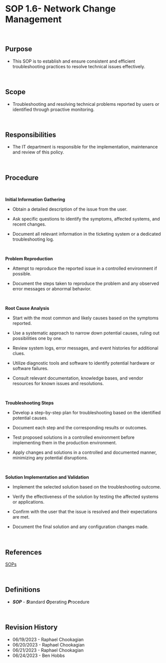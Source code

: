 # SOP 1.6- Network Change Management

<br>

## Purpose

* This SOP is to establish and ensure consistent and efficient troubleshooting practices to resolve technical issues effectively.

<br>

## Scope

* Troubleshooting and resolving technical problems reported by users or identified through proactive monitoring.

<br>

## Responsibilities

* The IT department is responsible for the implementation, maintenance and review of this policy.

<br>

## Procedure

<br>

**Initial Information Gathering**

* Obtain a detailed description of the issue from the user.

* Ask specific questions to identify the symptoms, affected systems, and recent changes.

* Document all relevant information in the ticketing system or a dedicated troubleshooting log.

<br>

**Problem Reproduction**

* Attempt to reproduce the reported issue in a controlled environment if possible.

* Document the steps taken to reproduce the problem and any observed error messages or abnormal behavior.

<br>

**Root Cause Analysis**

* Start with the most common and likely causes based on the symptoms reported.

* Use a systematic approach to narrow down potential causes, ruling out possibilities one by one.

* Review system logs, error messages, and event histories for additional clues.

* Utilize diagnostic tools and software to identify potential hardware or software failures.

* Consult relevant documentation, knowledge bases, and vendor resources for known issues and resolutions.

<br>

**Troubleshooting Steps**

* Develop a step-by-step plan for troubleshooting based on the identified potential causes.

* Document each step and the corresponding results or outcomes.

* Test proposed solutions in a controlled environment before implementing them in the production environment.

* Apply changes and solutions in a controlled and documented manner, minimizing any potential disruptions.

<br>

**Solution Implementation and Validation**

* Implement the selected solution based on the troubleshooting outcome.

* Verify the effectiveness of the solution by testing the affected systems or applications.

* Confirm with the user that the issue is resolved and their expectations are met.

* Document the final solution and any configuration changes made.

<br>

## References

[SOPs](../SOPs/)

<br>

## Definitions

* ***SOP*** - ***S***tandard ***O***perating ***P***rocedure

<br>

## Revision History

* 06/19/2023 - Raphael Chookagian
* 06/20/2023 - Raphael Chookagian
* 06/21/2023 - Raphael Chookagian
* 06/24/2023 - Ben Hobbs 
